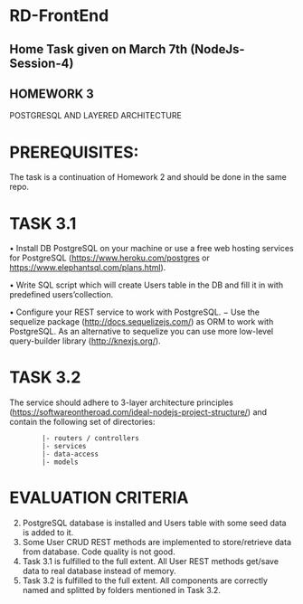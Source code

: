 # RD-FrontEnd

## Home Task given on March 7th (NodeJs-Session-4)

## HOMEWORK 3

POSTGRESQL AND LAYERED ARCHITECTURE

# PREREQUISITES:
The task is a continuation of Homework 2 and should be done in the same repo.

# TASK 3.1
• Install DB PostgreSQL on your machine or use a free web hosting services for PostgreSQL 
(https://www.heroku.com/postgres or https://www.elephantsql.com/plans.html).

• Write SQL script which will create Users table in the DB and fill it in with  predefined users’collection.

• Configure your REST service to work with PostgreSQL.
    − Use the sequelize package (http://docs.sequelizejs.com/) as ORM to work with PostgreSQL.
    As an alternative to sequelize you can use more low-level query-builder library (http://knexjs.org/).


# TASK 3.2
The service should adhere to 3-layer architecture principles (https://softwareontheroad.com/ideal-nodejs-project-structure/) and contain the following set of directories:

            |- routers / controllers
            |- services
            |- data-access
            |- models

# EVALUATION CRITERIA
2. PostgreSQL database is installed and Users table with some seed data is added to it.
3. Some User CRUD REST methods are implemented to store/retrieve data from database. Code quality is not good.
4. Task 3.1 is fulfilled to the full extent. All User REST methods get/save data to real database instead of memory.
5. Task 3.2 is fulfilled to the full extent. All components are correctly named and splitted by folders mentioned in Task 3.2.
